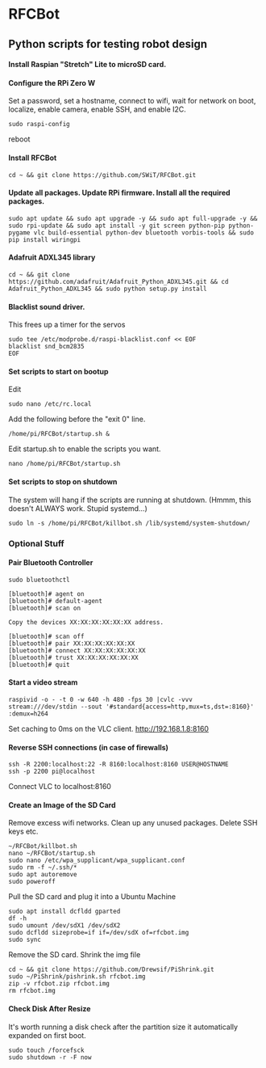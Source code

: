 # RFCBot #
## Python scripts for testing robot design ##

#### Install Raspian "Stretch" Lite to microSD card. ####

#### Configure the RPi Zero W ####
Set a password, set a hostname, connect to wifi, wait for network on boot, localize, enable camera, enable SSH, and enable I2C.
```
sudo raspi-config
```
reboot

#### Install RFCBot ####
```
cd ~ && git clone https://github.com/SWiT/RFCBot.git
```

#### Update all packages. Update RPi firmware. Install all the required packages. ####
```
sudo apt update && sudo apt upgrade -y && sudo apt full-upgrade -y && sudo rpi-update && sudo apt install -y git screen python-pip python-pygame vlc build-essential python-dev bluetooth vorbis-tools && sudo pip install wiringpi
```

#### Adafruit ADXL345 library ####
```
cd ~ && git clone https://github.com/adafruit/Adafruit_Python_ADXL345.git && cd Adafruit_Python_ADXL345 && sudo python setup.py install
```

#### Blacklist sound driver. ####
This frees up a timer for the servos 
```
sudo tee /etc/modprobe.d/raspi-blacklist.conf << EOF
blacklist snd_bcm2835
EOF
```

#### Set scripts to start on bootup ####
Edit 
```
sudo nano /etc/rc.local
```
Add the following before the "exit 0" line.
```
/home/pi/RFCBot/startup.sh &
```
Edit startup.sh to enable the scripts you want.
```
nano /home/pi/RFCBot/startup.sh
```

#### Set scripts to stop on shutdown ####
The system will hang if the scripts are running at shutdown. (Hmmm, this doesn't ALWAYS work. Stupid systemd...)
```
sudo ln -s /home/pi/RFCBot/killbot.sh /lib/systemd/system-shutdown/
```



### Optional Stuff ###

#### Pair Bluetooth Controller ####
```
sudo bluetoothctl
```
```
[bluetooth]# agent on
[bluetooth]# default-agent
[bluetooth]# scan on

Copy the devices XX:XX:XX:XX:XX:XX address.

[bluetooth]# scan off
[bluetooth]# pair XX:XX:XX:XX:XX:XX
[bluetooth]# connect XX:XX:XX:XX:XX:XX
[bluetooth]# trust XX:XX:XX:XX:XX:XX
[bluetooth]# quit
```

#### Start a video stream ####
```
raspivid -o - -t 0 -w 640 -h 480 -fps 30 |cvlc -vvv stream:///dev/stdin --sout '#standard{access=http,mux=ts,dst=:8160}' :demux=h264
```
Set caching to 0ms on the VLC client.
http://192.168.1.8:8160

#### Reverse SSH connections (in case of firewalls) ####
```
ssh -R 2200:localhost:22 -R 8160:localhost:8160 USER@HOSTNAME
ssh -p 2200 pi@localhost
```
Connect VLC to localhost:8160

#### Create an Image of the SD Card ####
Remove excess wifi networks. Clean up any unused packages. Delete SSH keys etc.
```
~/RFCBot/killbot.sh
nano ~/RFCBot/startup.sh
sudo nano /etc/wpa_supplicant/wpa_supplicant.conf
sudo rm -f ~/.ssh/*
sudo apt autoremove
sudo poweroff
```

Pull the SD card and plug it into a Ubuntu Machine
```
sudo apt install dcfldd gparted
df -h
sudo umount /dev/sdX1 /dev/sdX2
sudo dcfldd sizeprobe=if if=/dev/sdX of=rfcbot.img
sudo sync
```
Remove the SD card.
Shrink the img file
```
cd ~ && git clone https://github.com/Drewsif/PiShrink.git
sudo ~/PiShrink/pishrink.sh rfcbot.img
zip -v rfcbot.zip rfcbot.img
rm rfcbot.img
```

#### Check Disk After Resize ####
It's worth running a disk check after the partition size it automatically expanded on first boot.
```
sudo touch /forcefsck
sudo shutdown -r -F now
```





